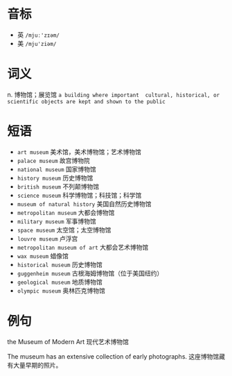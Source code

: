 # 音标

- 英 `/mjuː'zɪəm/`
- 美 `/mju'ziəm/`

# 词义

n. 博物馆；展览馆
`a building where important  cultural, historical, or scientific objects are kept and shown to the public`

# 短语

- `art museum` 美术馆，美术博物馆；艺术博物馆
- `palace museum` 故宫博物院
- `national museum` 国家博物馆
- `history museum` 历史博物馆
- `british museum` 不列颠博物馆
- `science museum` 科学博物馆；科技馆；科学馆
- `museum of natural history` 美国自然历史博物馆
- `metropolitan museum` 大都会博物馆
- `military museum` 军事博物馆
- `space museum` 太空馆；太空博物馆
- `louvre museum` 卢浮宫
- `metropolitan museum of art` 大都会艺术博物馆
- `wax museum` 蜡像馆
- `historical museum` 历史博物馆
- `guggenheim museum` 古根海姆博物馆（位于美国纽约）
- `geological museum` 地质博物馆
- `olympic museum` 奥林匹克博物馆

# 例句

the Museum of Modern Art
现代艺术博物馆

The museum has an extensive collection of early photographs.
这座博物馆藏有大量早期的照片。


